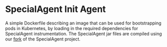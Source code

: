 # SpecialAgent Init Agent
A simple Dockerfile describing an image that can be used for bootstrapping pods in Kubernetes, by loading in the required dependencies for SpecialAgent instrumentation.
The SpecialAgent jar files are compiled using our [fork](https://github.com/xitric/java-specialagent) of the SpecialAgent project.
